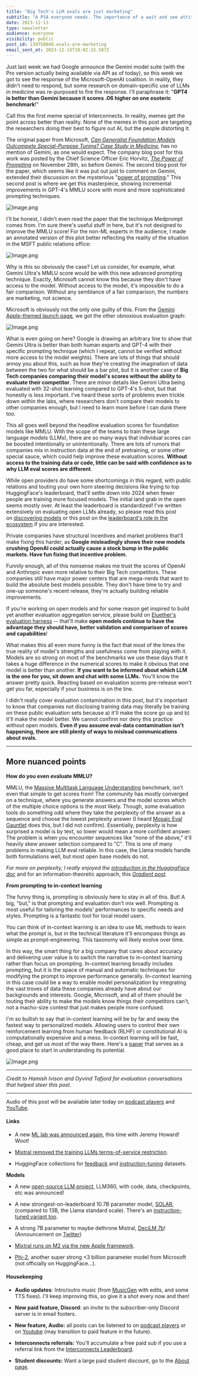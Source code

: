 ```yaml
---
title: "Big Tech's LLM evals are just marketing"
subtitle: "A PSA everyone needs. The importance of a wait and see attitude when it comes to new models, big and small, open and closed."
date: 2023-12-13
type: newsletter
audience: everyone
visibility: public
post_id: 139758049.evals-are-marketing
email_sent_at: 2023-12-13T18:02:15.587Z
---
```

Just last week we had Google announce the Gemini model suite (with the Pro version actually being available via API as of today), so this week we got to see the response of the Microsoft-OpenAI coalition. In reality, they didn\'t need to respond, but some research on domain-specific use of LLMs in medicine was re-purposed to fire the response. I'll paraphrase it: "**GPT4 is better than Gemini because it scores .06 higher on one esoteric benchmark**!"

Call this the first meme special of Interconnects. In reality, memes get the point across better than reality. None of the memes in this post are targeting the researchers doing their best to figure out AI, but the people distorting it.

The original paper from Microsoft, *[Can Generalist Foundation Models Outcompete Special-Purpose Tuning? Case Study in Medicine](https://arxiv.org/abs/2311.16452),* has no mention of Gemini, as one would expect. The company blog post for this work was posted by the Chief Science Officer Eric Horvitz, *[The Power of Prompting](https://www.microsoft.com/en-us/research/blog/the-power-of-prompting/)* on November 28th, so before Gemini. The second blog post for the paper, which seems like it was put out just to comment on Gemini, extended their discussion on the mysterious \"[power of prompting](https://www.microsoft.com/en-us/research/blog/steering-at-the-frontier-extending-the-power-of-prompting/).\" This second post is where we get this masterpiece, showing incremental improvements in GPT-4\'s MMLU score with more and more sophisticated prompting techniques.

![Image.png](images/139758049.evals-are-marketing_1df1b8f3-eb17-4539-9b5e-d08135363cfd.png)

I\'ll be honest, I didn\'t even read the paper that the technique Medprompt comes from. I\'m sure there\'s useful stuff in here, but it\'s not designed to improve the MMLU score! For the non-ML experts in the audience, I made an annotated version of this plot better reflecting the reality of the situation in the MSFT public relations office:

![Image.png](images/139758049.evals-are-marketing_1a8e308b-75d2-44c8-a04e-78be33ef312d.png)

Why is this so obviously the case? Let us consider, for example, what Gemini Ultra\'s MMLU score would be with this new advanced prompting technique. Exactly, Microsoft cannot know this because they don\'t have access to the model. Without access to the model, it\'s impossible to do a fair comparison. Without any semblance of a fair comparison, the numbers are marketing, not science.

Microsoft is obviously not the only one guilty of this. From the [Gemini Apple-themed launch page](https://deepmind.google/technologies/gemini/#capabilities), we got the other obnoxious evaluation graph:

![Image.png](images/139758049.evals-are-marketing_33999866-500e-4b7b-ac1b-64dd4a9d35b4.png)

What is even going on here? Google is drawing an arbitrary line to show that Gemini Ultra is better than both human experts and GPT-4 with their specific prompting technique (which I repeat, cannot be verified without more access to the model weights). There are lots of things that should annoy you about this, such as how they\'re creating the imagination of data between the two for what should be a bar plot, but it is another case of **Big Tech companies comparing their model\'s scores without the ability to evaluate their competitor**. There are minor details like Gemini Ultra being evaluated with 32-shot learning compared to GPT-4\'s 5-shot, but that honestly is less important. I\'ve heard these sorts of problems even trickle down within the labs, where researchers don\'t compare their models to other companies enough, but I need to learn more before I can dunk there too.

This all goes well beyond the headline evaluation scores for foundation models like MMLU. With the scope of the teams to train these large language models (LLMs), there are so many ways that individual scores can be boosted intentionally or unintentionally. There are lots of rumors that companies mix in instruction data at the end of pretraining, or some other special sauce, which could help improve these evaluation scores. **Without access to the training data or code, little can be said with confidence as to why LLM eval scores are different**.

While open providers do have some shortcomings in this regard, with public relations and touting your own horn steering decisions like trying to top HuggingFace\'s leaderboard, that\'ll settle down into 2024 when fewer people are training more focused models. The initial land grab in the open seems mostly over. At least the leaderboard is standardized! I\'ve written extensively on evaluating open LLMs already, so please read this post on [discovering models](https://www.interconnects.ai/p/evaluating-open-llms) or this post on the [leaderboard\'s role in the ecosystem](https://www.interconnects.ai/p/how-the-open-source-llm-ecosystem) if you are interested.

Private companies have structural incentives and market problems that\'ll make fixing this harder, as **Google misleadingly shows their new models crushing OpenAI could actually cause a stock bump in the public markets. Have fun fixing that incentive problem.**

Funnily enough, all of this nonsense makes me trust the scores of OpenAI and Anthropic even more relative to their Big Tech competitors. These companies still have major power centers that are mega-nerds that want to build the absolute best models possible. They don\'t have time to try and one-up someone\'s recent release, they\'re actually building reliable improvements.

If you\'re working on open models and for some reason get inspired to build yet another evaluation aggregation service, please build on [Eluether\'s evaluation harness](https://github.com/EleutherAI/lm-evaluation-harness) \-- that\'ll make **open models continue to have the advantage they should have, better validation and comparison of scores and capabilities**!

What makes this all even more funny is the fact that most of the times the true reality of model's strengths and usefulness come from playing with it. Models are so strong on most of the benchmarks we use these days that it takes a huge difference in the numerical scores to make it obvious that one model is better than another. **If you want to be informed about which LLM is the one for you, sit down and chat with some LLMs.** You'll know the answer pretty quick. Reacting based on evaluation scores pre-release won't get you far, especially if your business is on the line.

I didn't really cover evaluation contamination in this post, but it's important to know that companies not disclosing training data may literally be training on these public evaluation sets because a) it'll make the score go up and b) it'll make the model better. We cannot confirm nor deny this practice without open models. **Even if you assume eval-data contamination isn't happening, there are still plenty of ways to mislead communications about evals.**

<div>

------------------------------------------------------------------------

</div>

## More nuanced points

**How do you even evaluate MMLU?**

MMLU, the [Massive Multitask Language Understanding](https://arxiv.org/abs/2009.03300) benchmark, isn\'t even that simple to get scores from! The community has mostly converged on a technique, where you generate answers and the model scores which of the multiple choice options is the most likely. Though, some evaluation tools do something odd where they take the perplexity of the answer as a sequence and choose the lowest perplexity answer (I heard [Mosaic Eval Gauntlet](https://www.mosaicml.com/llm-evaluation) does this, but I did not confirm). Essentially, perplexity is how surprised a model is by text, so lower would mean a more confident answer. The problem is when you encounter sequences like \"none of the above,\" it\'ll heavily skew answer selection compared to \"C\". This is one of many problems in making LLM eval reliable. In this case, the Llama models handle both formulations well, but most open base models do not.

*For more on perplexity, I really enjoyed the* *[introduction in the HuggingFace doc](https://huggingface.co/docs/transformers/perplexity)* and for an information-theoretic approach, this *[Gradient post](https://thegradient.pub/understanding-evaluation-metrics-for-language-models/).*

**From prompting to in-context learning**

The funny thing is, prompting is obviously here to stay in all of this. But! A big, \"but,\" is that prompting and evaluation don\'t mix well. Prompting is most useful for tailoring the models' performances to specific needs and styles. Prompting is a fantastic tool for local model users.

You can think of in-context learning is an idea to use ML methods to learn what the prompt is, but in the technical literature it'll encompass things as simple as prompt-engineering. This taxonomy will likely evolve over time.

In this way, the smart thing for a big company that cares about accuracy and delivering user value is to switch the narrative to in-context learning rather than focus on prompting. In-context learning broadly includes prompting, but it is the space of manual and automatic techniques for modifying the prompt to improve performance generally. In-context learning in this case could be a way to enable model personalization by integrating the vast troves of data these companies already have about our backgrounds and interests. Google, Microsoft, and all of them should be touting their ability to make the models know things their competitors can\'t, not a macho-size contest that just makes people more confused.

I\'m so bullish to say that in-context learning will be by far and away the fastest way to personalized models. Allowing users to control their own reinforcement learning from human feedback (RLHF) or constitutional AI is computationally expensive and a mess. In-context learning will be fast, cheap, and get us most of the way there. Here\'s a [paper](https://arxiv.org/abs/2210.14215) that serves as a good place to start in understanding its potential.

![Image.png](images/139758049.evals-are-marketing_667eaa35-8fe7-4671-9848-d609f22eabc3.png)

<div>

------------------------------------------------------------------------

</div>

*Credit to Hamish Ivison and Oyvind Tafjord for evaluation conversations that helped steer this post.*

<div>

------------------------------------------------------------------------

</div>

Audio of this post will be available later today on [podcast players](https://podcast.interconnects.ai/) and [YouTube](https://www.youtube.com/channel/UCMhPRKnK8S_ruoGSt3vm1sQ).

#### Links

-   A new [ML lab was announced again](https://www.answer.ai/posts/2023-12-12-launch.html), this time with Jeremy Howard! Woot!

-   [Mistral removed the training LLMs terms-of-service restriction](https://twitter.com/arthurmensch/status/1734470462451732839).

-   HuggingFace collections for [feedback](https://huggingface.co/collections/HuggingFaceH4/awesome-feedback-datasets-6578d0dc8628ec00e90572eb) and [instruction-tuning](https://huggingface.co/collections/HuggingFaceH4/awesome-sft-datasets-65788b571bf8e371c4e4241a) datasets.

**Models**

-   A new [open-source LLM project](https://www.llm360.ai/), LLM360, with code, data, checkpoints, etc was announced!

-   A new strongest-on-leaderboard 10.7B parameter model, [SOLAR](https://huggingface.co/upstage/SOLAR-10.7B-v1.0), (compared to 13B, the Llama standard scale). There\'s an [instruction-tuned variant too](https://huggingface.co/upstage/SOLAR-10.7B-Instruct-v1.0).

-   A strong 7B parameter to maybe dethrone Mistral, [DeciLM 7b](https://deci.ai/blog/introducing-DeciLM-7b-the-fastest-and-most-accurate-7b-large-language-model-to-date?utm_campaign=DeciLM%207B%20Launch&utm_source=twitter&utm_medium=social)! (Announcement on [Twitter](https://twitter.com/deci_ai/status/1734576141326078417))

-   [Mixtral runs on M2 via the new Apple framework](https://twitter.com/awnihannun/status/1734646740144345487).

-   [Phi-2](https://www.microsoft.com/en-us/research/blog/phi-2-the-surprising-power-of-small-language-models/), another super strong \<3 billion parameter model from Microsoft (not officially on HuggingFace\...).

#### Housekeeping

-   **Audio updates**: Intro/outro music (from [MusicGen](https://audiocraft.metademolab.com/musicgen.html) with edits, and some TTS fixes). I\'ll keep improving this, so give it a shot every now and then!

-   **New paid feature, Discord**: an invite to the subscriber-only Discord server is in email footers.

-   **New feature, Audio:** all posts can be listened to on [podcast players](https://podcast.interconnects.ai/) or on [Youtube](https://youtube.com/@interconnects) (may transition to paid feature in the future).

-   **Interconnects referrals:** You'll accumulate a free paid sub if you use a referral link from the [Interconnects Leaderboard](https://www.interconnects.ai/leaderboard).

-   **Student discounts:** Want a large paid student discount, go to the [About page](https://www.interconnects.ai/about).
